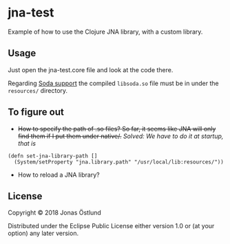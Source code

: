 # jna-test

Example of how to use the Clojure JNA library, with a custom library.

## Usage

Just open the jna-test.core file and look at the code there.

Regarding [Soda support](https://github.com/jonasseglare/soda-cpp) the compiled ```libsoda.so``` file must be in under the ```resources/``` directory.

## To figure out

  * ~~How to specify the path of .so files? So far, it seems like JNA will only find them if I put them under native/.~~ *Solved: We have to do it at startup, that is*
```
(defn set-jna-library-path []
  (System/setProperty "jna.library.path" "/usr/local/lib:resources/"))
```

  * How to reload a JNA library? 
## License

Copyright © 2018 Jonas Östlund

Distributed under the Eclipse Public License either version 1.0 or (at
your option) any later version.
